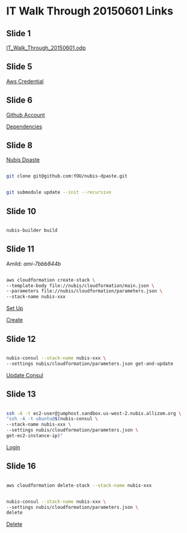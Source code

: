 
# IT Walk Through 20150601 Links

## Slide 1

[IT_Walk_Through_20150601.odp](https://github.com/Nubisproject/nubis-docs/blob/master/presentations/IT_Walk_Through_20150601.odp)

## Slide 5

[Aws Credential](https://github.com/Nubisproject/nubis-docs/blob/master/PREREQUISITES.md#aws-credentials)

## Slide 6

[Github Account](https://github.com/Nubisproject/nubis-docs/blob/master/PREREQUISITES.md#github-account)

[Dependencies](https://github.com/Nubisproject/nubis-builder#dependencies)

## Slide 8

[Nubis Dpaste](https://github.com/Nubisproject/nubis-dpaste)

```bash

git clone git@github.com:YOU/nubis-dpaste.git

```

```bash

git submodule update --init --recursive

```

## Slide 10

```bash

nubis-builder build

```

## Slide 11

AmiId: *ami-7bbb844b*

```bash

aws cloudformation create-stack \
--template-body file://nubis/cloudformation/main.json \
--parameters file://nubis/cloudformation/parameters.json \
--stack-name nubis-xxx

```

[Set Up](https://github.com/tinnightcap/nubis-dpaste/blob/master/nubis/cloudformation/README.md#set-up)

[Create](https://github.com/tinnightcap/nubis-dpaste/blob/master/nubis/cloudformation/README.md#create)

## Slide 12

```bash

nubis-consul --stack-name nubis-xxx \
--settings nubis/cloudformation/parameters.json get-and-update

```

[Update Consul](https://github.com/tinnightcap/nubis-dpaste/blob/master/nubis/cloudformation/README.md#update-consul)

## Slide 13

```bash

ssh -A -t ec2-user@jumphost.sandbox.us-west-2.nubis.allizom.org \
"ssh -A -t ubuntu@$(nubis-consul \
--stack-name nubis-xxx \
--settings nubis/cloudformation/parameters.json \
get-ec2-instance-ip)"

```

[Login](https://github.com/tinnightcap/nubis-dpaste/blob/master/nubis/cloudformation/README.md#login)

## Slide 16

```bash

aws cloudformation delete-stack --stack-name nubis-xxx

```

```bash

nubis-consul --stack-name nubis-xxx \
--settings nubis/cloudformation/parameters.json \
delete

```

[Delete](https://github.com/tinnightcap/nubis-dpaste/blob/master/nubis/cloudformation/README.md#delete)
